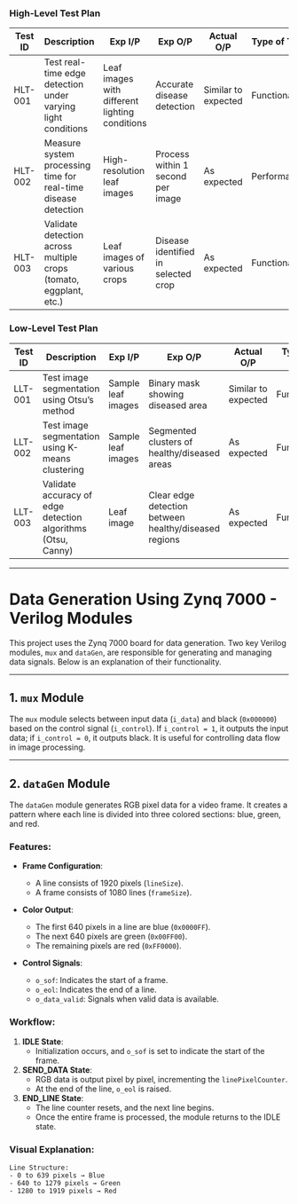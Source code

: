 ### High-Level Test Plan

| Test ID  | Description                                                    | Exp I/P                                        | Exp O/P                                       | Actual O/P         | Type of Test  |
|----------|----------------------------------------------------------------|------------------------------------------------|------------------------------------------------|--------------------|---------------|
| HLT-001  | Test real-time edge detection under varying light conditions | Leaf images with different lighting conditions | Accurate disease detection                     | Similar to expected | Functional    |
| HLT-002  | Measure system processing time for real-time disease detection  | High-resolution leaf images                    | Process within 1 second per image              |  As expected     | Performance   |
| HLT-003  | Validate detection across multiple crops (tomato, eggplant, etc.) | Leaf images of various crops                   | Disease identified in selected crop            |  As expected      | Functional    |

### Low-Level Test Plan

| Test ID  | Description                                                   | Exp I/P                                    | Exp O/P                                      | Actual O/P         | Type of Test  |
|----------|---------------------------------------------------------------|--------------------------------------------|-----------------------------------------------|--------------------|---------------|
| LLT-001  | Test image segmentation using Otsu’s method                   | Sample leaf images                         | Binary mask showing diseased area             | Similar to expected | Functional    |
| LLT-002  | Test image segmentation using K-means clustering              | Sample leaf images                         | Segmented clusters of healthy/diseased areas  | As expected         | Functional    |
| LLT-003  | Validate accuracy of edge detection algorithms (Otsu, Canny)  | Leaf image                                 | Clear edge detection between healthy/diseased regions | As expected        | Functional    |

---
# Data Generation Using Zynq 7000 - Verilog Modules

This project uses the Zynq 7000 board for data generation. Two key Verilog modules, `mux` and `dataGen`, are responsible for generating and managing data signals. Below is an explanation of their functionality.

---
## 1. `mux` Module

The `mux` module selects between input data (`i_data`) and black (`0x000000`) based on the control signal (`i_control`). If `i_control = 1`, it outputs the input data; if `i_control = 0`, it outputs black. It is useful for controlling data flow in image processing.

---
## 2. `dataGen` Module

The `dataGen` module generates RGB pixel data for a video frame. It creates a pattern where each line is divided into three colored sections: blue, green, and red.

### Features:
- **Frame Configuration**:
  - A line consists of 1920 pixels (`lineSize`).
  - A frame consists of 1080 lines (`frameSize`).

- **Color Output**:
  - The first 640 pixels in a line are blue (`0x0000FF`).
  - The next 640 pixels are green (`0x00FF00`).
  - The remaining pixels are red (`0xFF0000`).

- **Control Signals**:
  - `o_sof`: Indicates the start of a frame.
  - `o_eol`: Indicates the end of a line.
  - `o_data_valid`: Signals when valid data is available.

### Workflow:
1. **IDLE State**:
   - Initialization occurs, and `o_sof` is set to indicate the start of the frame.
2. **SEND_DATA State**:
   - RGB data is output pixel by pixel, incrementing the `linePixelCounter`.
   - At the end of the line, `o_eol` is raised.
3. **END_LINE State**:
   - The line counter resets, and the next line begins.
   - Once the entire frame is processed, the module returns to the IDLE state.

### Visual Explanation:
```text
Line Structure:
- 0 to 639 pixels → Blue
- 640 to 1279 pixels → Green
- 1280 to 1919 pixels → Red
